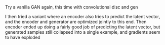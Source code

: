 Try a vanilla GAN again, this time with convolutional disc and gen

I then tried a variant where an encoder also tries to predict the latent vector, and the
encoder and generator are optimized jointly to this end.  Then encoder ended up doing a fairly 
good job of predicting the latent vector, but generated samples still collapsed into a single
example, and gradients seem to have exploded
